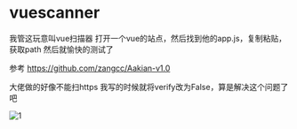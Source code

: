 # vuescanner
我管这玩意叫vue扫描器
打开一个vue的站点，然后找到他的app.js，复制粘贴，获取path 然后就愉快的测试了

参考 https://github.com/zangcc/Aakian-v1.0 

大佬做的好像不能扫https 我写的时候就将verify改为False，算是解决这个问题了吧

![1](https://user-images.githubusercontent.com/66859894/233352689-de7dc4d7-e3ca-4718-9279-9479d58464b6.png)
